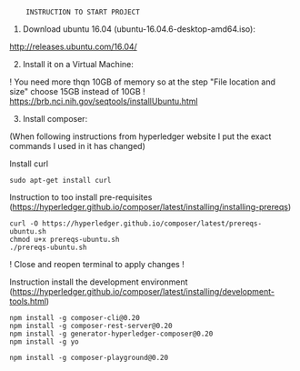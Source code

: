         INSTRUCTION TO START PROJECT

1. Download ubuntu 16.04 (ubuntu-16.04.6-desktop-amd64.iso):  

http://releases.ubuntu.com/16.04/  
  
2. Install it on a Virtual Machine:  

! You need more thqn 10GB of memory so at the step "File location and size" choose 15GB instead of 10GB !  
https://brb.nci.nih.gov/seqtools/installUbuntu.html  

3. Install composer:  

(When following instructions from hyperledger website I put the exact commands I used in it has changed) 

Install curl

    sudo apt-get install curl

Instruction to too install pre-requisites (https://hyperledger.github.io/composer/latest/installing/installing-prereqs) 

    curl -O https://hyperledger.github.io/composer/latest/prereqs-ubuntu.sh  
    chmod u+x prereqs-ubuntu.sh  
    ./prereqs-ubuntu.sh  
    
! Close and reopen terminal to apply changes !

Instruction install the development environment (https://hyperledger.github.io/composer/latest/installing/development-tools.html) 
  
    npm install -g composer-cli@0.20  
    npm install -g composer-rest-server@0.20  
    npm install -g generator-hyperledger-composer@0.20  
    npm install -g yo  
    
    npm install -g composer-playground@0.20  
